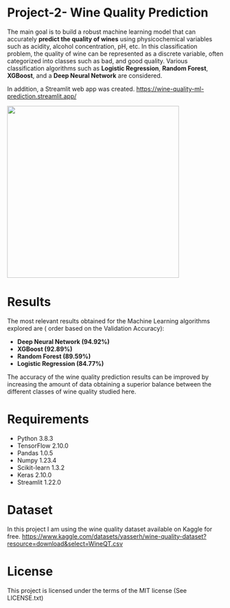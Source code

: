 # Project-2- Wine Quality Prediction
 
The main goal is to build a robust machine learning model that can accurately **predict the quality of wines** using physicochemical variables such as acidity, alcohol concentration, pH, etc. In this classification problem, the quality of wine can be represented as a discrete variable, often categorized into classes such as bad, and good quality. Various classification algorithms such as **Logistic Regression**, **Random Forest**, **XGBoost**, and a **Deep Neural Network** are considered.

In addition, a Streamlit web app was created.
https://wine-quality-ml-prediction.streamlit.app/

<img src="https://github.com/DrAdrianDC/Portfolio-for-Data-Science/assets/157868503/494fb084-796c-430b-9610-8c4d0da7632c" width="400">

# Results

The most relevant results obtained for the Machine Learning algorithms explored are ( order based on the Validation Accuracy):
* **Deep Neural Network (94.92%)**
* **XGBoost (92.89%)**
* **Random Forest (89.59%)**
* **Logistic Regression (84.77%)**
  
The accuracy of the wine quality prediction results can be improved by increasing the amount of data obtaining a superior balance between the different classes of wine quality studied here.


# Requirements

* Python 3.8.3
* TensorFlow  2.10.0
* Pandas 1.0.5
* Numpy  1.23.4
* Scikit-learn 1.3.2
* Keras  2.10.0
* Streamlit 1.22.0

# Dataset

In this project I am using the wine quality dataset available on Kaggle for free.
https://www.kaggle.com/datasets/yasserh/wine-quality-dataset?resource=download&select=WineQT.csv

# License

This project is licensed under the terms of the MIT license (See LICENSE.txt)

